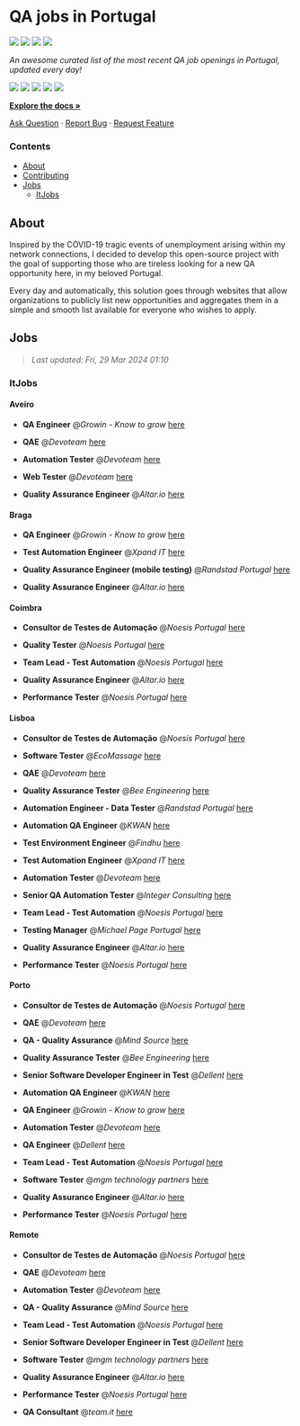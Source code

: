 QA jobs in Portugal
========================

![](https://img.shields.io/static/v1?label=%F0%9F%8C%9F&message=If%20Useful&color=BC4E99)
[![](https://img.shields.io/github/stars/sergiomartins8/qa-jobs-in-portugal)](https://github.com/sergiomartins8/qa-jobs-in-portugal/stargazers)
[![](https://img.shields.io/github/forks/sergiomartins8/qa-jobs-in-portugal)](https://github.com/sergiomartins8/qa-jobs-in-portugal/network/members)
[![](https://img.shields.io/badge/-sergiomartins8-blue?logo=Linkedin&logoColor=white)](https://www.linkedin.com/in/sergiomartins8/)

_An awesome curated list of the most recent QA job openings in Portugal, updated every day!_

[![](https://img.shields.io/github/v/release/sergiomartins8/qa-jobs-in-portugal)](https://github.com/sergiomartins8/qa-jobs-in-portugal/releases)
[![](https://github.com/sergiomartins8/qa-jobs-in-portugal/workflows/release/badge.svg)](https://github.com/sergiomartins8/qa-jobs-in-portugal/actions?query=workflow%3Arelease)
[![](https://img.shields.io/github/issues/sergiomartins8/qa-jobs-in-portugal)](https://github.com/sergiomartins8/qa-jobs-in-portugal/issues)
[![](https://img.shields.io/github/contributors/sergiomartins8/qa-jobs-in-portugal)](https://github.com/sergiomartins8/qa-jobs-in-portugal/graphs/contributors)
[![](https://img.shields.io/github/license/sergiomartins8/qa-jobs-in-portugal)](https://github.com/sergiomartins8/qa-jobs-in-portugal/blob/master/LICENSE)

**[Explore the docs »](https://github.com/sergiomartins8/qa-jobs-in-portugal/blob/master/docs/DOCUMENTATION.md)**

[Ask Question](https://github.com/sergiomartins8/qa-jobs-in-portugal/issues) 
·
[Report Bug](https://github.com/sergiomartins8/qa-jobs-in-portugal/issues)
·
[Request Feature](https://github.com/sergiomartins8/qa-jobs-in-portugal/issues)

### Contents
* [About](#about)
* [Contributing](https://github.com/sergiomartins8/qa-jobs-in-portugal/blob/master/docs/CONTRIBUTING.md)
* [Jobs](#jobs)
  * [ItJobs](#itjobs)

## About
Inspired by the COVID-19 tragic events of unemployment arising within my network connections, I decided to develop this open-source project with the goal of supporting those who are tireless looking for a new QA opportunity here, in my beloved Portugal.

Every day and automatically, this solution goes through websites that allow organizations to publicly list new opportunities and aggregates them in a simple and smooth list available for everyone who wishes to apply.

Jobs
---------

> _Last updated: Fri, 29 Mar 2024 01:10_

### ItJobs

#### Aveiro

- **QA Engineer** @_Growin - Know to grow_ [here](https://www.itjobs.pt/oferta/480934/qa-engineer)


- **QAE** @_Devoteam_ [here](https://www.itjobs.pt/oferta/481140/qae)


- **Automation Tester** @_Devoteam_ [here](https://www.itjobs.pt/oferta/480080/automation-tester)


- **Web Tester** @_Devoteam_ [here](https://www.itjobs.pt/oferta/479839/web-tester)


- **Quality Assurance Engineer** @_Altar.io_ [here](https://www.itjobs.pt/oferta/480868/quality-assurance-engineer)

#### Braga

- **QA Engineer** @_Growin - Know to grow_ [here](https://www.itjobs.pt/oferta/480934/qa-engineer)


- **Test Automation Engineer** @_Xpand IT_ [here](https://www.itjobs.pt/oferta/479733/test-automation-engineer)


- **Quality Assurance Engineer (mobile testing)** @_Randstad Portugal_ [here](https://www.itjobs.pt/oferta/481071/qa-engineer-mobile)


- **Quality Assurance Engineer** @_Altar.io_ [here](https://www.itjobs.pt/oferta/480868/quality-assurance-engineer)

#### Coimbra

- **Consultor de Testes de Automação** @_Noesis Portugal_ [here](https://www.itjobs.pt/oferta/480729/consultor-de-testes-de-automacao-all-locations)


- **Quality Tester** @_Noesis Portugal_ [here](https://www.itjobs.pt/oferta/480202/quality-tester-coimbra-covilha-guarda)


- **Team Lead - Test Automation** @_Noesis Portugal_ [here](https://www.itjobs.pt/oferta/480704/team-lead-test-automation-todo-o-pais)


- **Quality Assurance Engineer** @_Altar.io_ [here](https://www.itjobs.pt/oferta/480868/quality-assurance-engineer)


- **Performance Tester** @_Noesis Portugal_ [here](https://www.itjobs.pt/oferta/480730/performance-tester-all-locations)

#### Lisboa

- **Consultor de Testes de Automação** @_Noesis Portugal_ [here](https://www.itjobs.pt/oferta/480729/consultor-de-testes-de-automacao-all-locations)


- **Software Tester** @_EcoMassage_ [here](https://www.itjobs.pt/oferta/481364/software-tester)


- **QAE** @_Devoteam_ [here](https://www.itjobs.pt/oferta/481140/qae)


- **Quality Assurance Tester** @_Bee Engineering_ [here](https://www.itjobs.pt/oferta/480733/quality-assurance-tester)


- **Automation Engineer - Data Tester** @_Randstad Portugal_ [here](https://www.itjobs.pt/oferta/481361/data-tester)


- **Automation QA Engineer** @_KWAN_ [here](https://www.itjobs.pt/oferta/479657/qa-automatico)


- **Test Environment Engineer** @_Findhu_ [here](https://www.itjobs.pt/oferta/480739/test-environment-engineer)


- **Test Automation Engineer** @_Xpand IT_ [here](https://www.itjobs.pt/oferta/479733/test-automation-engineer)


- **Automation Tester** @_Devoteam_ [here](https://www.itjobs.pt/oferta/480080/automation-tester)


- **Senior QA Automation Tester** @_Integer Consulting_ [here](https://www.itjobs.pt/oferta/480814/senior-qa-automation-tester)


- **Team Lead - Test Automation** @_Noesis Portugal_ [here](https://www.itjobs.pt/oferta/480704/team-lead-test-automation-todo-o-pais)


- **Testing Manager** @_Michael Page Portugal_ [here](https://www.itjobs.pt/oferta/480832/testing-manager)


- **Quality Assurance Engineer** @_Altar.io_ [here](https://www.itjobs.pt/oferta/480868/quality-assurance-engineer)


- **Performance Tester** @_Noesis Portugal_ [here](https://www.itjobs.pt/oferta/480730/performance-tester-all-locations)

#### Porto

- **Consultor de Testes de Automação** @_Noesis Portugal_ [here](https://www.itjobs.pt/oferta/480729/consultor-de-testes-de-automacao-all-locations)


- **QAE** @_Devoteam_ [here](https://www.itjobs.pt/oferta/481140/qae)


- **QA - Quality Assurance** @_Mind Source_ [here](https://www.itjobs.pt/oferta/480144/qa-quality-assurance)


- **Quality Assurance Tester** @_Bee Engineering_ [here](https://www.itjobs.pt/oferta/480733/quality-assurance-tester)


- **Senior Software Developer Engineer in Test** @_Dellent_ [here](https://www.itjobs.pt/oferta/479414/senior-software-developer-engineer-in-test)


- **Automation QA Engineer** @_KWAN_ [here](https://www.itjobs.pt/oferta/479657/qa-automatico)


- **QA Engineer** @_Growin - Know to grow_ [here](https://www.itjobs.pt/oferta/480934/qa-engineer)


- **Automation Tester** @_Devoteam_ [here](https://www.itjobs.pt/oferta/480080/automation-tester)


- **QA Engineer** @_Dellent_ [here](https://www.itjobs.pt/oferta/480120/qa-engineer)


- **Team Lead - Test Automation** @_Noesis Portugal_ [here](https://www.itjobs.pt/oferta/480704/team-lead-test-automation-todo-o-pais)


- **Software Tester** @_mgm technology partners_ [here](https://www.itjobs.pt/oferta/480206/software-tester)


- **Quality Assurance Engineer** @_Altar.io_ [here](https://www.itjobs.pt/oferta/480868/quality-assurance-engineer)


- **Performance Tester** @_Noesis Portugal_ [here](https://www.itjobs.pt/oferta/480730/performance-tester-all-locations)

#### Remote

- **Consultor de Testes de Automação** @_Noesis Portugal_ [here](https://www.itjobs.pt/oferta/480729/consultor-de-testes-de-automacao-all-locations)


- **QAE** @_Devoteam_ [here](https://www.itjobs.pt/oferta/481140/qae)


- **Automation Tester** @_Devoteam_ [here](https://www.itjobs.pt/oferta/480080/automation-tester)


- **QA - Quality Assurance** @_Mind Source_ [here](https://www.itjobs.pt/oferta/480144/qa-quality-assurance)


- **Team Lead - Test Automation** @_Noesis Portugal_ [here](https://www.itjobs.pt/oferta/480704/team-lead-test-automation-todo-o-pais)


- **Senior Software Developer Engineer in Test** @_Dellent_ [here](https://www.itjobs.pt/oferta/479414/senior-software-developer-engineer-in-test)


- **Software Tester** @_mgm technology partners_ [here](https://www.itjobs.pt/oferta/480206/software-tester)


- **Quality Assurance Engineer** @_Altar.io_ [here](https://www.itjobs.pt/oferta/480868/quality-assurance-engineer)


- **Performance Tester** @_Noesis Portugal_ [here](https://www.itjobs.pt/oferta/480730/performance-tester-all-locations)


- **QA Consultant** @_team.it_ [here](https://www.itjobs.pt/oferta/480904/qa-consultant)

